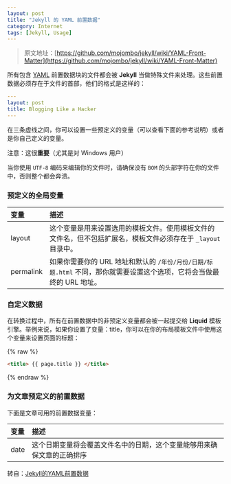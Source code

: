 ```yaml
---
layout: post
title: "Jekyll 的 YAML 前置数据"
category: Internet
tags: [Jekyll, Usage]
---
```


> 原文地址：[https://github.com/mojombo/jekyll/wiki/YAML-Front-Matter](https://github.com/mojombo/jekyll/wiki/YAML-Front-Matter)

所有包含 [YAML](http://yaml.org/) 前置数据块的文件都会被 **Jekyll** 当做特殊文件来处理。这些前置数据必须存在于文件的首部，他们的格式是这样的：

<!-- more -->
```yaml
---
layout: post
title: Blogging Like a Hacker
---
```

在三条虚线之间，你可以设置一些预定义的变量（可以查看下面的参考说明）或者是你自己定义的变量。

注意：这很**重要**（尤其是对 Windows 用户）

当你使用 `UTF-8` 编码来编辑你的文件时，请确保没有 `BOM` 的头部字符在你的文件中，否则整个都会奔溃。

### 预定义的全局变量

|变量|描述
|:---|:---
|layout|这个变量是用来设置选用的模板文件。使用模板文件的文件名，但不包括扩展名，模板文件必须存在于 `_layout` 目录中。
|permalink|如果你需要你的 URL 地址和默认的 `/年份/月份/日期/标题.html` 不同，那你就需要设置这个选项，它将会当做最终的 URL 地址。

### 自定义数据

在转换过程中，所有在前置数据中的非预定义变量都会被一起提交给 **Liquid** 模板引擎。举例来说，如果你设置了变量：title，你可以在你的布局模板文件中使用这个变量来设置页面的标题：

{% raw %}
```html
<title> {{ page.title }} </title>
```
{% endraw %}

### 为文章预定义的前置数据

下面是文章可用的前置数据变量：

|变量|描述
|:---|:---
|date|这个日期变量将会覆盖文件名中的日期，这个变量能够用来确保文章的正确排序

转自：[Jekyll的YAML前置数据](http://zhouyichu.com/%E7%BF%BB%E8%AF%91/Jekyll-Wiki-YAML-Front-Matter.html)
